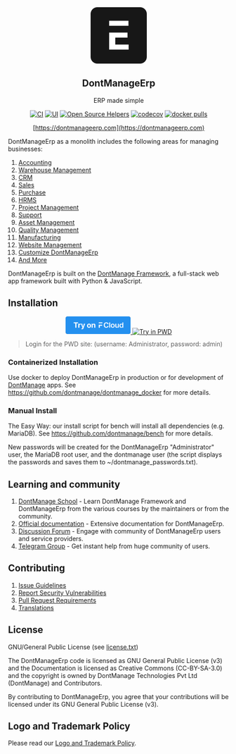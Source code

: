 <div align="center">
    <a href="https://dontmanageerp.com">
        <img src="https://raw.githubusercontent.com/dontmanage/dontmanageerp/develop/dontmanageerp/public/images/dontmanageerp-logo.png" height="128">
    </a>
    <h2>DontManageErp</h2>
    <p align="center">
        <p>ERP made simple</p>
    </p>

[![CI](https://github.com/dontmanage/dontmanageerp/actions/workflows/server-tests.yml/badge.svg?branch=develop)](https://github.com/dontmanage/dontmanageerp/actions/workflows/server-tests.yml)
[![UI](https://github.com/dontmanageerp/dontmanageerp_ui_tests/actions/workflows/ui-tests.yml/badge.svg?branch=develop&event=schedule)](https://github.com/dontmanageerp/dontmanageerp_ui_tests/actions/workflows/ui-tests.yml)
[![Open Source Helpers](https://www.codetriage.com/dontmanage/dontmanageerp/badges/users.svg)](https://www.codetriage.com/dontmanage/dontmanageerp)
[![codecov](https://codecov.io/gh/dontmanage/dontmanageerp/branch/develop/graph/badge.svg?token=0TwvyUg3I5)](https://codecov.io/gh/dontmanage/dontmanageerp)
[![docker pulls](https://img.shields.io/docker/pulls/dontmanage/dontmanageerp-worker.svg)](https://hub.docker.com/r/dontmanage/dontmanageerp-worker)

[https://dontmanageerp.com](https://dontmanageerp.com)

</div>

DontManageErp as a monolith includes the following areas for managing businesses:

1. [Accounting](https://dontmanageerp.com/open-source-accounting)
1. [Warehouse Management](https://dontmanageerp.com/distribution/warehouse-management-system)
1. [CRM](https://dontmanageerp.com/open-source-crm)
1. [Sales](https://dontmanageerp.com/open-source-sales-purchase)
1. [Purchase](https://dontmanageerp.com/open-source-sales-purchase)
1. [HRMS](https://dontmanageerp.com/open-source-hrms)
1. [Project Management](https://dontmanageerp.com/open-source-projects)
1. [Support](https://dontmanageerp.com/open-source-help-desk-software)
1. [Asset Management](https://dontmanageerp.com/open-source-asset-management-software)
1. [Quality Management](https://dontmanageerp.com/docs/user/manual/en/quality-management)
1. [Manufacturing](https://dontmanageerp.com/open-source-manufacturing-erp-software)
1. [Website Management](https://dontmanageerp.com/open-source-website-builder-software)
1. [Customize DontManageErp](https://dontmanageerp.com/docs/user/manual/en/customize-dontmanageerp)
1. [And More](https://dontmanageerp.com/docs/user/manual/en/)

DontManageErp is built on the [DontManage Framework](https://github.com/dontmanage/dontmanage), a full-stack web app framework built with Python & JavaScript.

## Installation

<div align="center" style="max-height: 40px;">
    <a href="https://dontmanagecloud.com/dontmanageerp/signup">
        <img src=".github/try-on-f-cloud-button.svg" height="40">
    </a>
    <a href="https://labs.play-with-docker.com/?stack=https://raw.githubusercontent.com/dontmanage/dontmanage_docker/main/pwd.yml">
      <img src="https://raw.githubusercontent.com/play-with-docker/stacks/master/assets/images/button.png" alt="Try in PWD" height="37"/>
    </a>
</div>

> Login for the PWD site: (username: Administrator, password: admin)

### Containerized Installation

Use docker to deploy DontManageErp in production or for development of [DontManage](https://github.com/dontmanage/dontmanage) apps. See https://github.com/dontmanage/dontmanage_docker for more details.

### Manual Install

The Easy Way: our install script for bench will install all dependencies (e.g. MariaDB). See https://github.com/dontmanage/bench for more details.

New passwords will be created for the DontManageErp "Administrator" user, the MariaDB root user, and the dontmanage user (the script displays the passwords and saves them to ~/dontmanage_passwords.txt).


## Learning and community

1. [DontManage School](https://dontmanage.school) - Learn DontManage Framework and DontManageErp from the various courses by the maintainers or from the community.
2. [Official documentation](https://docs.dontmanageerp.com/) - Extensive documentation for DontManageErp.
3. [Discussion Forum](https://discuss.dontmanageerp.com/) - Engage with community of DontManageErp users and service providers.
4. [Telegram Group](https://dontmanageerp_public.t.me) - Get instant help from huge community of users.


## Contributing

1. [Issue Guidelines](https://github.com/dontmanage/dontmanageerp/wiki/Issue-Guidelines)
1. [Report Security Vulnerabilities](https://dontmanageerp.com/security)
1. [Pull Request Requirements](https://github.com/dontmanage/dontmanageerp/wiki/Contribution-Guidelines)
1. [Translations](https://translate.dontmanageerp.com)


## License

GNU/General Public License (see [license.txt](license.txt))

The DontManageErp code is licensed as GNU General Public License (v3) and the Documentation is licensed as Creative Commons (CC-BY-SA-3.0) and the copyright is owned by DontManage Technologies Pvt Ltd (DontManage) and Contributors.

By contributing to DontManageErp, you agree that your contributions will be licensed under its GNU General Public License (v3).

## Logo and Trademark Policy

Please read our [Logo and Trademark Policy](TRADEMARK_POLICY.md).
